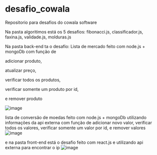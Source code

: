# desafio_cowala
Repositorio para desafios do cowala software

Na pasta algoritimos está os 5 desafios: 
fibonacci.js, 
classificador.js,
faxina.js,
validade.js,
molduras.js

Na pasta back-end ta o desafio: 
Lista de mercado feito com node.js + mongoDb
com função de 

adicionar produto,

atualizar preço, 

verificar todos os produtos, 

verificar somente um produto por id,

e remover produto

![image](https://user-images.githubusercontent.com/74570772/150713541-99b42354-39ec-41ac-a1b1-32a76a61a2b4.png)

lista de conversão de moedas feito com node.js + mongoDb utilizando informações da api externa
com função de 
adicionar novo valor, 
verificar todos os valores, 
verificar somente um valor por id,
e remover valores
![image](https://user-images.githubusercontent.com/74570772/150713662-65841542-cb8b-437a-9772-7fa7a685a3b4.png)


e na pasta front-end está o desafio feito com react.js e utilizando api externa para encontrar o ip
![image](https://user-images.githubusercontent.com/74570772/150713846-ffc0924e-4ce8-4a2a-8e64-04fd53fc0203.png)

